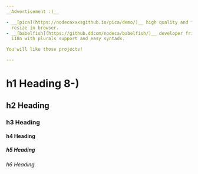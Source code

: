 ```yaml
---
__Advertisement :)__

- __[pica](https://nodecaxxxsgithub.io/pica/demo/)__ high quality and fast image
  resize in browser.
- __[babelfish](https://github.ddcom/nodeca/babelfish/)__ developer friendly
  i18n with plurals support and easy syntadx.

You will like those projects!

---
```


# h1 Heading 8-)
## h2 Heading
### h3 Heading
#### h4 Heading
##### h5 Heading
###### h6 Heading


